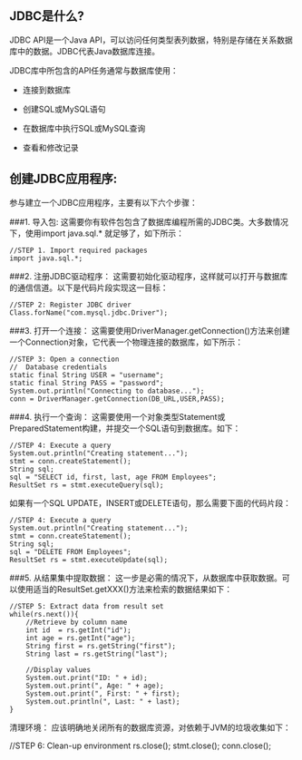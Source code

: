 ## JDBC是什么?

JDBC API是一个Java API，可以访问任何类型表列数据，特别是存储在关系数据库中的数据。JDBC代表Java数据库连接。

JDBC库中所包含的API任务通常与数据库使用：

- 连接到数据库

- 创建SQL或MySQL语句

- 在数据库中执行SQL或MySQL查询

- 查看和修改记录

## 创建JDBC应用程序:

参与建立一个JDBC应用程序，主要有以下六个步骤：

###1. 导入包:
这需要你有软件包包含了数据库编程所需的JDBC类。大多数情况下，使用import java.sql.* 就足够了，如下所示：

	//STEP 1. Import required packages
	import java.sql.*;
	
###2. 注册JDBC驱动程序：
这需要初始化驱动程序，这样就可以打开与数据库的通信信道。以下是代码片段实现这一目标：

	//STEP 2: Register JDBC driver
	Class.forName("com.mysql.jdbc.Driver");
	
###3. 打开一个连接：
这需要使用DriverManager.getConnection()方法来创建一个Connection对象，它代表一个物理连接的数据库，如下所示：

	//STEP 3: Open a connection
	//  Database credentials
	static final String USER = "username";
	static final String PASS = "password";
	System.out.println("Connecting to database...");
	conn = DriverManager.getConnection(DB_URL,USER,PASS);

###4. 执行一个查询：
这需要使用一个对象类型Statement或PreparedStatement构建，并提交一个SQL语句到数据库。如下：

	//STEP 4: Execute a query
	System.out.println("Creating statement...");
	stmt = conn.createStatement();
	String sql;
	sql = "SELECT id, first, last, age FROM Employees";
	ResultSet rs = stmt.executeQuery(sql);

如果有一个SQL UPDATE，INSERT或DELETE语句，那么需要下面的代码片段：

	//STEP 4: Execute a query
	System.out.println("Creating statement...");
	stmt = conn.createStatement();
	String sql;
	sql = "DELETE FROM Employees";
	ResultSet rs = stmt.executeUpdate(sql);

###5. 从结果集中提取数据：
这一步是必需的情况下，从数据库中获取数据。可以使用适当的ResultSet.getXXX()方法来检索的数据结果如下：

	//STEP 5: Extract data from result set
	while(rs.next()){
		//Retrieve by column name
		int id  = rs.getInt("id");
		int age = rs.getInt("age");
		String first = rs.getString("first");
		String last = rs.getString("last");

		//Display values
		System.out.print("ID: " + id);
		System.out.print(", Age: " + age);
		System.out.print(", First: " + first);
		System.out.println(", Last: " + last);
	}

清理环境：
应该明确地关闭所有的数据库资源，对依赖于JVM的垃圾收集如下：

//STEP 6: Clean-up environment
rs.close();
stmt.close();
conn.close();
